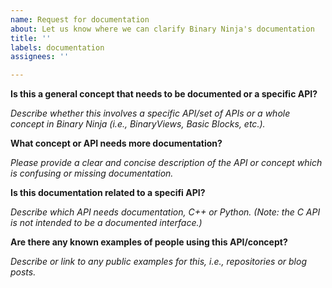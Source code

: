 ```yaml
---
name: Request for documentation
about: Let us know where we can clarify Binary Ninja's documentation
title: ''
labels: documentation
assignees: ''

---
```


**Is this a general concept that needs to be documented or a specific API?**

_Describe whether this involves a specific API/set of APIs or a whole concept in Binary Ninja (i.e., BinaryViews, Basic Blocks, etc.)._

**What concept or API needs more documentation?**

_Please provide a clear and concise description of the API or concept which is confusing or missing documentation._

**Is this documentation related to a specifi API?**

_Describe which API needs documentation, C++ or Python. (Note: the C API is not intended to be a documented interface.)_

**Are there any known examples of people using this API/concept?**

_Describe or link to any public examples for this, i.e., repositories or blog posts._
